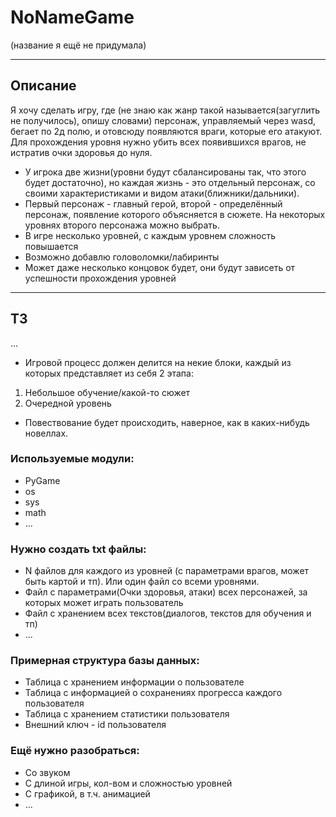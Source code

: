 # NoNameGame
(название я ещё не придумала)
____
## Описание
  Я хочу сделать игру, где (не знаю как жанр такой называется(загуглить не получилось), опишу словами) персонаж, управляемый через wasd, бегает по 2д полю, и отовсюду появляются враги, которые его атакуют. Для прохождения уровня нужно убить всех появившихся врагов, не истратив очки здоровья до нуля.
- У игрока две жизни(уровни будут сбалансированы так, что этого будет достаточно), но каждая жизнь - это отдельный персонаж, со своими характеристиками и видом атаки(ближники/дальники). 
- Первый персонаж - главный герой, второй - определённый персонаж, появление которого объясняется в сюжете. На некоторых уровнях второго персонажа можно выбрать.
- В игре несколько уровней, с каждым уровнем сложность повышается
- Возможно добавлю головоломки/лабиринты
- Может даже несколько концовок будет, они будут зависеть от успешности прохождения уровней
____
## ТЗ
...

- Игровой процесс должен делится на некие блоки, каждый из которых представляет из себя 2 этапа:
1) Небольшое обучение/какой-то сюжет 
2) Очередной уровень
- Повествование будет происходить, наверное, как в каких-нибудь новеллах. 


### Используемые модули:

- PyGame
- os
- sys
- math
- ...

### Нужно создать txt файлы:

- N файлов для каждого из уровней (с параметрами врагов, может быть картой и тп). Или один файл со всеми уровнями.
- Файл с параметрами(Очки здоровья, атаки) всех персонажей, за которых может играть пользователь
- Файл с хранением всех текстов(диалогов, текстов для обучения и тп)
- ...

### Примерная структура базы данных:

- Таблица с хранением информации о пользователе
- Таблица с информацией о сохранениях прогресса каждого пользователя
- Таблица с хранением статистики пользователя
- Внешний ключ - id пользователя

### Ещё нужно разобраться:

- Со звуком
- С длиной игры, кол-вом и сложностью уровней
- С графикой, в т.ч. анимацией
- ...
